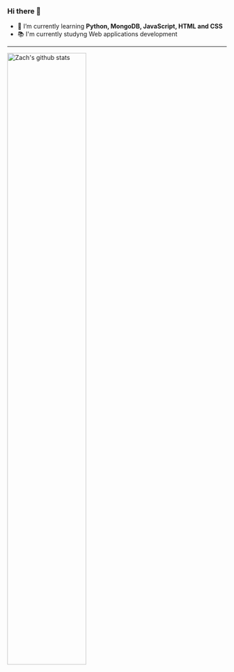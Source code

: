 ### Hi there 👋

- 🌱 I’m currently learning **Python, MongoDB, JavaScript, HTML and CSS**
- 📚 I'm currently studyng Web applications development

---

<a href="https://github.com/zjayers/github-readme-stats">
   <img width="60%" alt="Zach's github stats" src="https://github-readme-stats.vercel.app/api?username=zjayers&show_icons=true&hide_border=true" />
</a>
